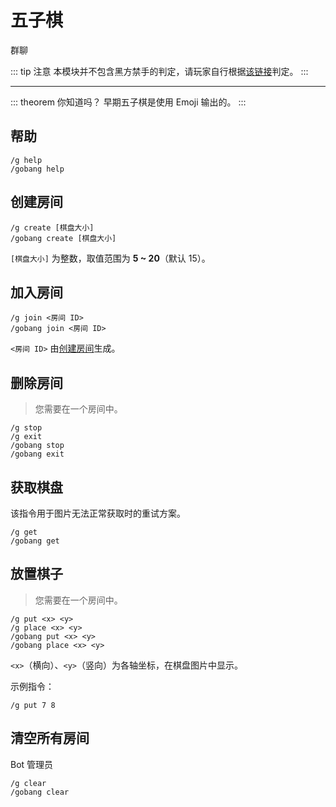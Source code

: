 # 五子棋
<span class="span-group">群聊</span>

::: tip 注意
本模块并不包含黑方禁手的判定，请玩家自行根据[该链接](https://baike.baidu.com/item/%E7%A6%81%E6%89%8B)判定。
:::

---
::: theorem 你知道吗？
早期五子棋是使用 Emoji 输出的。
:::

## 帮助
``` {1}
/g help
/gobang help
```

## 创建房间
``` {1}
/g create [棋盘大小]
/gobang create [棋盘大小]
```
`[棋盘大小]` 为整数，取值范围为 **5 ~ 20**（默认 15）。

## 加入房间
``` {1}
/g join <房间 ID>
/gobang join <房间 ID>
```
`<房间 ID>` 由[创建房间](#创建房间)生成。

## 删除房间
> 您需要在一个房间中。
``` {1}
/g stop
/g exit
/gobang stop
/gobang exit
```

## 获取棋盘
该指令用于图片无法正常获取时的重试方案。
``` {1}
/g get
/gobang get
```

## 放置棋子
> 您需要在一个房间中。
``` {1}
/g put <x> <y>
/g place <x> <y>
/gobang put <x> <y>
/gobang place <x> <y>
```
`<x>`（横向）、`<y>`（竖向）为各轴坐标，在棋盘图片中显示。

示例指令：
```
/g put 7 8
```

## 清空所有房间
<span class="span-bot-admin">Bot 管理员</span>
``` {1}
/g clear
/gobang clear
```
